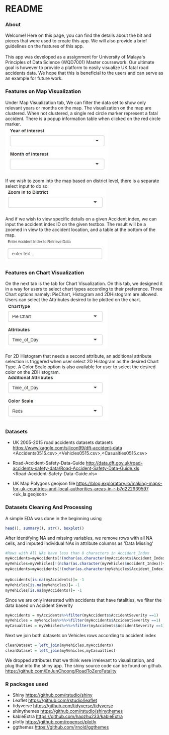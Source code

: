 README
================

### About

Welcome! Here on this page, you can find the details about the bit and pieces that were used to create this app. We will also provide a brief guidelines on the features of this app. <br><br> This app was developed as a assignment for University of Malaya's Principles of Data Science (WQD7001) Master coursework. Our ultimate goal is however to provide a platform to easily visualize UK fatal road accidents data. We hope that this is beneficial to the users and can serve as an example for future work.

### Features on Map Visualization

Under Map Visualization tab, We can filter the data set to show only relevant years or months on the map. The visualization on the map are clustered. When not clustered, a single red circle marker represent a fatal accident. There is a popup information table when clicked on the red circle marker. <br> <img src='Image/Image1.JPG'>

If we wish to zoom into the map based on district level, there is a separate select input to do so:<br> <img src='Image/Image2.JPG'>

And if we wish to view specific details on a given Accident index, we can input the accident index ID on the given textbox. The result will be a zoomed in view to the accident location, and a table at the bottom of the map. <br> <img src='Image/Image3.JPG'>

### Features on Chart Visualization

On the next tab is the tab for Chart Visualization. On this tab, we designed it in a way for users to select chart types according to their preference. Three Chart options namely: PieChart, Histogram and 2DHistogram are allowed. Users can select the Attributes desired to be plotted on the chart. <br> <img src='Image/Image4.JPG'>

For 2D Histogram that needs a second attribute, an additional attribute selection is triggered when user select 2D Histogram as the desired Chart Type. A Color Scale option is also available for user to select the desired color on the 2DHistogram.<br> <img src='Image/Image5.JPG'>

### Datasets

-   UK 2005-2015 road accidents datasets datasets <https://www.kaggle.com/silicon99/dft-accident-data><br> &lt;Accidents0515.csv&gt;,&lt;Vehicles0515.csv&gt;,&lt;Casualties0515.csv&gt;

-   Road-Accident-Safety-Data-Guide <http://data.dft.gov.uk/road-accidents-safety-data/Road-Accident-Safety-Data-Guide.xls><br> &lt;Road-Accident-Safety-Data-Guide.xls&gt;

-   UK Map Polygons geojson file <https://blog.exploratory.io/making-maps-for-uk-countries-and-local-authorities-areas-in-r-b7d222939597><br> &lt;uk\_la.geojson&gt;

### Datasets Cleaning And Processing

A simple EDA was done in the beginning using

``` r
head(), summary(), str(), boxplot()
```

After identifying NA and missing variables, we remove rows with all NA cells, and imputed individual NAs in attribute columns as 'Data Missing'

``` r
#Rows with All NAs have less than 8 characters in Accident_Index 
myAccidents=myAccidents[!(nchar(as.character(myAccidents$Accident_Index))<8),]
myVehicles=myVehicles[!(nchar(as.character(myVehicles$Accident_Index))<8),]
myAccidents=myAccidents[!(nchar(as.character(myVehicles$Accident_Index))<8),]

myAccidents[is.na(myAccidents)]= -1 
myVehicles[is.na(myVehicles)]= -1
myVehicles[is.na(myAccidents)]= -1
```

Since we are only interested with accidents that have fatalities, we filter the data based on Accident Severity

``` r
myAccidents = myAccidents%>%filter(myAccidents$AccidentSeverity ==1)
myVehicles = myVehicles%>%%>%filter(myAccidents$AccidentSeverity ==1)
myCasualties = myVehicles%>%%>%filter(myAccidents$AccidentSeverity ==1)
```

Next we join both datasets on Vehicles rows according to accident index

``` r
cleanDataset = left_join(myVehicles,myAccidents)
cleanDataset = left_join(myVehicles,myCasualties)
```

We dropped attributes that we think were irrelevant to visualization, and plug that into the shiny app. The shiny source code can be found on github.<br> <https://github.com/EnJunChoong/RoadToZeroFatality>

### R packages used

-   Shiny <https://github.com/rstudio/shiny>
-   Leaflet <https://github.com/rstudio/leaflet>
-   tidyverse <https://github.com/tidyverse/tidyverse>
-   shinythemes <https://github.com/rstudio/shinythemes>
-   kableExtra <https://github.com/haozhu233/kableExtra>
-   plotly <https://github.com/ropensci/plotly>
-   ggthemes <https://github.com/jrnold/ggthemes>
